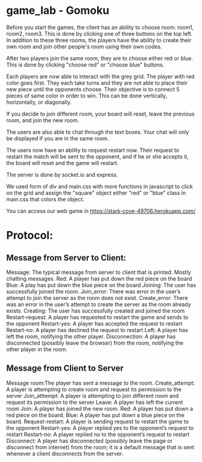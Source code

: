 # game_lab - Gomoku

Before you start the games, the client has an ability to choose room: room1, room2, room3. This is done by clicking one of three buttons on the top left. In addition to these three rooms, the players have the ability to create their own room and join other people's room using their own codes.

After two players join the same room, they are to choose either red or blue. This is done by clicking "choose red" or "choose blue" buttons.

Each players are now able to interact with the grey grid. The player with red color goes first. They each take turns and they are not able to place their new piece until the opponents choose. Their objective is to connect 5 pieces of same color in order to win. This can be done vertically, horizontally, or diagonally. 

If you decide to join different room, your board will reset, leave the previous room, and join the new room. 

The users are also able to chat through the text boxes. Your chat will only be displayed if you are in the same room.

The users now have an ability to request restart now. Their request to restart the match will be sent to the opponent, and if he or she accepts it, the board will reset and the game will restart. 

The server is done by socket.io and express.

We used form of div and main.css with more functions in javascript to click on the grid and assign the "square" object either "red" or "blue" class in main.css that colors the object.

You can access our web game in https://stark-cove-49706.herokuapp.com/


# Protocol:
## Message from Server to Client:
Message: The typical message from server to client that is printed. Mostly chatting messages.
Red: A player has put down the red piece on the board
Blue: A play has put down the blue piece on the board
Joining: The user has successfully joined the room.
Join_error: There was error in the user’s attempt to join the server as the room does not exist.
Create_error: There was an error in the user’s attempt to create the server as the room already exists.
Creating: The user has successfully created and joined the room
Restart-request: A player has requested to restart the game and sends to the opponent
Restart-yes: A player has accepted the request to restart
Restart-no: A player has declined the request to restart
Left: A player has left the room, notifying the other player.
Disconnection: A player has disconnected (possibly leave the browser) from the room, notifying the other player in the room.

## Message from Client to Server
Message room:The player has sent a message to the room.
Create_attempt: A player is attempting to create room and request its permission to the server
Join_atttempt: A player is attempting to join different room and request its permission to the server
Leave: A player has left the current room
Join: A player has joined the new room.
Red: A player has put down a red piece on the board.
Blue: A player has put down a blue piece on the board.
Request-restart: A player is sending request to restart the game to the opponent
Restart-yes: A player replied yes to the opponent’s request to restart
Restart-no: A player replied no to the opponent’s request to restart
Disconnect: A player has disconnected (possibly leave the page or disconnect from internet) from the room; it is a default message that is sent whenever a client disconnects from the server. 
